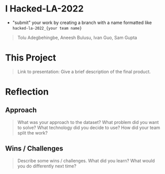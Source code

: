 # I Hacked-LA-2022
- "submit" your work by creating a branch with a name formatted like `hacked-la-2022_{your team name}`
  
> Tolu Adegbehingbe, Aneesh Bulusu, Ivan Guo, Sam Gupta

# This Project
> Link to presentation: 
> Give a brief description of the final product. 

# Reflection
## Approach
> What was your approach to the dataset? What problem did you want to solve? What technology did you decide to use? How did your team split the work?

## Wins / Challenges
> Describe some wins / challenges. What did you learn? What would you do differently next time?

